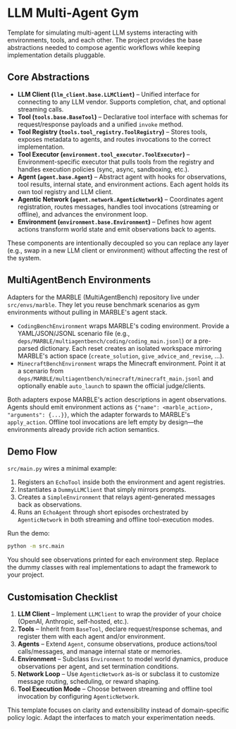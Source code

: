 # LLM Multi-Agent Gym

Template for simulating multi-agent LLM systems interacting with environments, tools, and each other. The project provides the base abstractions needed to compose agentic workflows while keeping implementation details pluggable.

## Core Abstractions

- **LLM Client (`llm_client.base.LLMClient`)** – Unified interface for connecting to any LLM vendor. Supports completion, chat, and optional streaming calls.
- **Tool (`tools.base.BaseTool`)** – Declarative tool interface with schemas for request/response payloads and a unified `invoke` method.
- **Tool Registry (`tools.tool_registry.ToolRegistry`)** – Stores tools, exposes metadata to agents, and routes invocations to the correct implementation.
- **Tool Executor (`environment.tool_executor.ToolExecutor`)** – Environment-specific executor that pulls tools from the registry and handles execution policies (sync, async, sandboxing, etc.).
- **Agent (`agent.base.Agent`)** – Abstract agent with hooks for observations, tool results, internal state, and environment actions. Each agent holds its own tool registry and LLM client.
- **Agentic Network (`agent.network.AgenticNetwork`)** – Coordinates agent registration, routes messages, handles tool invocations (streaming or offline), and advances the environment loop.
- **Environment (`environment.base.Environment`)** – Defines how agent actions transform world state and emit observations back to agents.

These components are intentionally decoupled so you can replace any layer (e.g., swap in a new LLM client or environment) without affecting the rest of the system.

## MultiAgentBench Environments

Adapters for the MARBLE (MultiAgentBench) repository live under `src/envs/marble`. They let you reuse benchmark scenarios as gym environments without pulling in MARBLE's agent stack.

- `CodingBenchEnvironment` wraps MARBLE's coding environment. Provide a YAML/JSON/JSONL scenario file (e.g., `deps/MARBLE/multiagentbench/coding/coding_main.jsonl`) or a pre-parsed dictionary. Each reset creates an isolated workspace mirroring MARBLE's action space (`create_solution`, `give_advice_and_revise`, …).
- `MinecraftBenchEnvironment` wraps the Minecraft environment. Point it at a scenario from `deps/MARBLE/multiagentbench/minecraft/minecraft_main.jsonl` and optionally enable `auto_launch` to spawn the official judge/clients.

Both adapters expose MARBLE's action descriptions in agent observations. Agents should emit environment actions as `{"name": <marble_action>, "arguments": {...}}`, which the adapter forwards to MARBLE's `apply_action`. Offline tool invocations are left empty by design—the environments already provide rich action semantics.

## Demo Flow

`src/main.py` wires a minimal example:

1. Registers an `EchoTool` inside both the environment and agent registries.
2. Instantiates a `DummyLLMClient` that simply mirrors prompts.
3. Creates a `SimpleEnvironment` that relays agent-generated messages back as observations.
4. Runs an `EchoAgent` through short episodes orchestrated by `AgenticNetwork` in both streaming and offline tool-execution modes.

Run the demo:

```bash
python -m src.main
```

You should see observations printed for each environment step. Replace the dummy classes with real implementations to adapt the framework to your project.

## Customisation Checklist

1. **LLM Client** – Implement `LLMClient` to wrap the provider of your choice (OpenAI, Anthropic, self-hosted, etc.).
2. **Tools** – Inherit from `BaseTool`, declare request/response schemas, and register them with each agent and/or environment.
3. **Agents** – Extend `Agent`, consume observations, produce actions/tool calls/messages, and manage internal state or memories.
4. **Environment** – Subclass `Environment` to model world dynamics, produce observations per agent, and set termination conditions.
5. **Network Loop** – Use `AgenticNetwork` as-is or subclass it to customize message routing, scheduling, or reward shaping.
6. **Tool Execution Mode** – Choose between streaming and offline tool invocation by configuring `AgenticNetwork`.

This template focuses on clarity and extensibility instead of domain-specific policy logic. Adapt the interfaces to match your experimentation needs.
